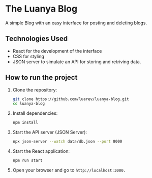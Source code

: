 # The Luanya Blog

A simple Blog with an easy interface for posting and deleting blogs.

## Technologies Used

- React for the development of the interface
- CSS for styling
- JSON server to simulate an API for storing and retriving data.

## How to run the project

1. Clone the repository:
   ```bash
   git clone https://github.com/luarev/luanya-blog.git
   cd luanya-blog
   ```
   
2. Install dependencies:
   ```bash
   npm install
   ```

3. Start the API server (JSON Server):
   ```bash
   npx json-server --watch data/db.json --port 8000
   ```
   
4. Start the React application:
   ```bash
   npm run start
   ```

5. Open your browser and go to ```http://localhost:3000.```
